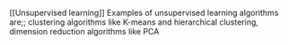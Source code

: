 [[Unsupervised learning]]
Examples of unsupervised learning algorithms are;; clustering algorithms like K-means and hierarchical clustering, dimension reduction algorithms like PCA